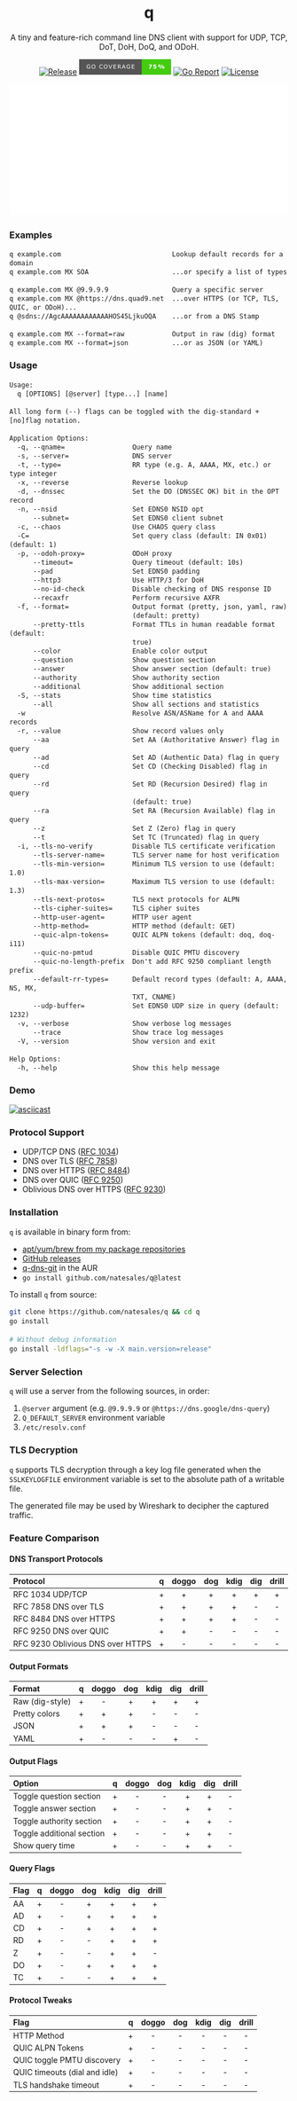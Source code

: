 <div align="center">
<h1>q</h1>

A tiny and feature-rich command line DNS client with support for UDP, TCP, DoT, DoH, DoQ, and ODoH.

[![Release](https://img.shields.io/github/v/release/natesales/q?style=for-the-badge)](https://github.com/natesales/q/releases)
![Coverage](coverage_badge.png)
[![Go Report](https://goreportcard.com/badge/github.com/natesales/q?style=for-the-badge)](https://goreportcard.com/report/github.com/natesales/q)
[![License](https://img.shields.io/github/license/natesales/q?style=for-the-badge)](https://raw.githubusercontent.com/natesales/q/main/LICENSE)

![q screenshot](carbon.svg)
</div>

### Examples

```
q example.com                            Lookup default records for a domain 
q example.com MX SOA                     ...or specify a list of types

q example.com MX @9.9.9.9                Query a specific server
q example.com MX @https://dns.quad9.net  ...over HTTPS (or TCP, TLS, QUIC, or ODoH)...
q @sdns://AgcAAAAAAAAAAAAHOS45LjkuOQA    ...or from a DNS Stamp

q example.com MX --format=raw            Output in raw (dig) format
q example.com MX --format=json           ...or as JSON (or YAML)
```

### Usage
```
Usage:
  q [OPTIONS] [@server] [type...] [name]

All long form (--) flags can be toggled with the dig-standard +[no]flag notation.

Application Options:
  -q, --qname=                 Query name
  -s, --server=                DNS server
  -t, --type=                  RR type (e.g. A, AAAA, MX, etc.) or type integer
  -x, --reverse                Reverse lookup
  -d, --dnssec                 Set the DO (DNSSEC OK) bit in the OPT record
  -n, --nsid                   Set EDNS0 NSID opt
      --subnet=                Set EDNS0 client subnet
  -c, --chaos                  Use CHAOS query class
  -C=                          Set query class (default: IN 0x01) (default: 1)
  -p, --odoh-proxy=            ODoH proxy
      --timeout=               Query timeout (default: 10s)
      --pad                    Set EDNS0 padding
      --http3                  Use HTTP/3 for DoH
      --no-id-check            Disable checking of DNS response ID
      --recaxfr                Perform recursive AXFR
  -f, --format=                Output format (pretty, json, yaml, raw)
                               (default: pretty)
      --pretty-ttls            Format TTLs in human readable format (default:
                               true)
      --color                  Enable color output
      --question               Show question section
      --answer                 Show answer section (default: true)
      --authority              Show authority section
      --additional             Show additional section
  -S, --stats                  Show time statistics
      --all                    Show all sections and statistics
  -w                           Resolve ASN/ASName for A and AAAA records
  -r, --value                  Show record values only
      --aa                     Set AA (Authoritative Answer) flag in query
      --ad                     Set AD (Authentic Data) flag in query
      --cd                     Set CD (Checking Disabled) flag in query
      --rd                     Set RD (Recursion Desired) flag in query
                               (default: true)
      --ra                     Set RA (Recursion Available) flag in query
      --z                      Set Z (Zero) flag in query
      --t                      Set TC (Truncated) flag in query
  -i, --tls-no-verify          Disable TLS certificate verification
      --tls-server-name=       TLS server name for host verification
      --tls-min-version=       Minimum TLS version to use (default: 1.0)
      --tls-max-version=       Maximum TLS version to use (default: 1.3)
      --tls-next-protos=       TLS next protocols for ALPN
      --tls-cipher-suites=     TLS cipher suites
      --http-user-agent=       HTTP user agent
      --http-method=           HTTP method (default: GET)
      --quic-alpn-tokens=      QUIC ALPN tokens (default: doq, doq-i11)
      --quic-no-pmtud          Disable QUIC PMTU discovery
      --quic-no-length-prefix  Don't add RFC 9250 compliant length prefix
      --default-rr-types=      Default record types (default: A, AAAA, NS, MX,
                               TXT, CNAME)
      --udp-buffer=            Set EDNS0 UDP size in query (default: 1232)
  -v, --verbose                Show verbose log messages
      --trace                  Show trace log messages
  -V, --version                Show version and exit

Help Options:
  -h, --help                   Show this help message
```

### Demo

[![asciicast](https://asciinema.org/a/XdWPPvZgx4hEBFwGnGwL13bsZ.svg)](https://asciinema.org/a/XdWPPvZgx4hEBFwGnGwL13bsZ)

### Protocol Support

- UDP/TCP DNS ([RFC 1034](https://tools.ietf.org/html/rfc1034))
- DNS over TLS ([RFC 7858](https://tools.ietf.org/html/rfc7858))
- DNS over HTTPS ([RFC 8484](https://tools.ietf.org/html/rfc8484))
- DNS over QUIC ([RFC 9250](https://tools.ietf.org/html/rfc9250))
- Oblivious DNS over HTTPS ([RFC 9230](https://tools.ietf.org/html/rfc9230))

### Installation

`q` is available in binary form from:

- [apt/yum/brew from my package repositories](https://github.com/natesales/repo)
- [GitHub releases](https://github.com/natesales/q/releases)
- [q-dns-git](https://aur.archlinux.org/packages/q-dns-git/) in the AUR
- `go install github.com/natesales/q@latest`

To install `q` from source:

```sh
git clone https://github.com/natesales/q && cd q
go install

# Without debug information
go install -ldflags="-s -w -X main.version=release"
```

### Server Selection

`q` will use a server from the following sources, in order:
1. `@server` argument (e.g. `@9.9.9.9` or `@https://dns.google/dns-query`)
2. `Q_DEFAULT_SERVER` environment variable
3. `/etc/resolv.conf`

### TLS Decryption

`q` supports TLS decryption through a key log file generated when
the `SSLKEYLOGFILE` environment variable is set to the absolute path of a
writable file.

The generated file may be used by Wireshark to decipher the captured traffic.

### Feature Comparison

#### DNS Transport Protocols

| Protocol                          |  q  | doggo | dog | kdig | dig | drill |
|:----------------------------------|:---:|:-----:|:---:|:----:|:---:|:-----:|
| RFC 1034 UDP/TCP                  |  +  |   +   |  +  |  +   |  +  |   +   |
| RFC 7858 DNS over TLS             |  +  |   +   |  +  |  +   |  -  |   -   |
| RFC 8484 DNS over HTTPS           |  +  |   +   |  +  |  +   |  -  |   -   |
| RFC 9250 DNS over QUIC            |  +  |   +   |  -  |  -   |  -  |   -   |
| RFC 9230 Oblivious DNS over HTTPS |  +  |   -   |  -  |  -   |  -  |   -   |

#### Output Formats

| Format          |  q  | doggo | dog | kdig | dig | drill |
|:----------------|:---:|:-----:|:---:|:----:|:---:|:-----:|
| Raw (dig-style) |  +  |   -   |  +  |  +   |  +  |   +   |
| Pretty colors   |  +  |   +   |  +  |  -   |  -  |   -   |
| JSON            |  +  |   +   |  +  |  -   |  -  |   -   |
| YAML            |  +  |   -   |  -  |  -   |  +  |   -   |

#### Output Flags

| Option                    |  q  | doggo | dog | kdig | dig | drill |
|:--------------------------|:---:|:-----:|:---:|:----:|:---:|:-----:|
| Toggle question section   |  +  |   -   |  -  |  +   |  +  |   -   |
| Toggle answer section     |  +  |   -   |  -  |  +   |  +  |   -   |
| Toggle authority section  |  +  |   -   |  -  |  +   |  +  |   -   |
| Toggle additional section |  +  |   -   |  -  |  +   |  +  |   -   |
| Show query time           |  +  |   -   |  -  |  +   |  +  |   -   |

#### Query Flags

| Flag |  q  | doggo | dog | kdig | dig | drill |
|:-----|:---:|:-----:|:---:|:----:|:---:|:-----:|
| AA   |  +  |   -   |  +  |  +   |  +  |   +   |
| AD   |  +  |   -   |  +  |  +   |  +  |   +   |
| CD   |  +  |   -   |  +  |  +   |  +  |   +   |
| RD   |  +  |   -   |  -  |  +   |  +  |   +   |
| Z    |  +  |   -   |  -  |  +   |  +  |   -   |
| DO   |  +  |   -   |  +  |  +   |  +  |   +   |
| TC   |  +  |   -   |  -  |  +   |  +  |   +   |

#### Protocol Tweaks

| Flag                          |  q  | doggo | dog | kdig | dig | drill |
|:------------------------------|:---:|:-----:|:---:|:----:|:---:|:-----:|
| HTTP Method                   |  +  |   -   |  -  |  -   |  -  |   -   |
| QUIC ALPN Tokens              |  +  |   -   |  -  |  -   |  -  |   -   |
| QUIC toggle PMTU discovery    |  +  |   -   |  -  |  -   |  -  |   -   |
| QUIC timeouts (dial and idle) |  +  |   -   |  -  |  -   |  -  |   -   |
| TLS handshake timeout         |  +  |   -   |  -  |  -   |  -  |   -   |
